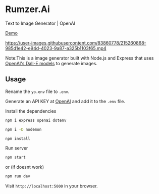 # Rumzer.Ai
Text to Image Generator | OpenAI

[Demo](https://proud-dog-suspenders.cyclic.app/)

https://user-images.githubusercontent.com/83860778/215260868-985d1e42-e94d-4023-9a87-a325b1103f65.mp4

Note:This is a image generator built with Node.js and Express that uses [OpenAI's Dall-E models](https://beta.openai.com/docs/guides/images) to generate images.


 


## Usage

Rename the `yo.env` file to `.env`.

Generate an API KEY at [OpenAI](https://beta.openai.com/) and add it to the `.env` file.

Install the dependencies

```bash
npm i express openai dotenv
```

```bash
npm i -D nodemon
```

```bash
npm install
```

Run server

```bash
npm start
```

or (if doesnt work)

```bash
npm run dev
```


Visit `http://localhost:5000` in your browser.

